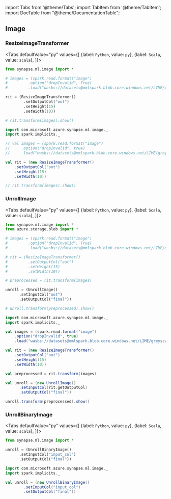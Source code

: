 import Tabs from '@theme/Tabs';
import TabItem from '@theme/TabItem';
import DocTable from "@theme/DocumentationTable";




## Image

### ResizeImageTransformer

<Tabs
defaultValue="py"
values={[
{label: `Python`, value: `py`},
{label: `Scala`, value: `scala`},
]}>
<TabItem value="py">

<!--pytest-codeblocks:cont-->

```python
from synapse.ml.image import *

# images = (spark.read.format("image")
#         .option("dropInvalid", True)
#         .load("wasbs://datasets@mmlspark.blob.core.windows.net/LIME/greyscale.jpg"))

rit = (ResizeImageTransformer()
        .setOutputCol("out")
        .setHeight(15)
        .setWidth(10))

# rit.transform(images).show()
```

</TabItem>
<TabItem value="scala">

```scala
import com.microsoft.azure.synapse.ml.image._
import spark.implicits._

// val images = (spark.read.format("image")
//     .option("dropInvalid", true)
//     .load("wasbs://datasets@mmlspark.blob.core.windows.net/LIME/greyscale.jpg"))

val rit = (new ResizeImageTransformer()
    .setOutputCol("out")
    .setHeight(15)
    .setWidth(10))

// rit.transform(images).show()
```

</TabItem>
</Tabs>

<DocTable className="ResizeImageTransformer"
py="synapse.ml.image.html#module-synapse.ml.image.ResizeImageTransformer"
scala="com/microsoft/azure/synapse/ml/image/ResizeImageTransformer.html"
sourceLink="https://github.com/microsoft/SynapseML/blob/master/core/src/main/scala/com/microsoft/azure/synapse/ml/image/ResizeImageTransformer.scala" />


### UnrollImage

<Tabs
defaultValue="py"
values={[
{label: `Python`, value: `py`},
{label: `Scala`, value: `scala`},
]}>
<TabItem value="py">




<!--pytest-codeblocks:cont-->

```python
from synapse.ml.image import *
from azure.storage.blob import *

# images = (spark.read.format("image")
#         .option("dropInvalid", True)
#         .load("wasbs://datasets@mmlspark.blob.core.windows.net/LIME/greyscale.jpg"))

# rit = (ResizeImageTransformer()
#         .setOutputCol("out")
#         .setHeight(15)
#         .setWidth(10))

# preprocessed = rit.transform(images)

unroll = (UnrollImage()
      .setInputCol("out")
      .setOutputCol("final"))

# unroll.transform(preprocessed).show()
```

</TabItem>
<TabItem value="scala">

```scala
import com.microsoft.azure.synapse.ml.image._
import spark.implicits._

val images = (spark.read.format("image")
    .option("dropInvalid", true)
    .load("wasbs://datasets@mmlspark.blob.core.windows.net/LIME/greyscale.jpg"))

val rit = (new ResizeImageTransformer()
    .setOutputCol("out")
    .setHeight(15)
    .setWidth(10))

val preprocessed = rit.transform(images)

val unroll = (new UnrollImage()
      .setInputCol(rit.getOutputCol)
      .setOutputCol("final"))

unroll.transform(preprocessed).show()
```

</TabItem>
</Tabs>

<DocTable className="UnrollImage"
py="synapse.ml.image.html#module-synapse.ml.image.UnrollImage"
scala="com/microsoft/azure/synapse/ml/image/UnrollImage.html"
sourceLink="https://github.com/microsoft/SynapseML/blob/master/core/src/main/scala/com/microsoft/azure/synapse/ml/image/UnrollImage.scala" />


### UnrollBinaryImage

<Tabs
defaultValue="py"
values={[
{label: `Python`, value: `py`},
{label: `Scala`, value: `scala`},
]}>
<TabItem value="py">




<!--pytest-codeblocks:cont-->

```python
from synapse.ml.image import *

unroll = (UnrollBinaryImage()
      .setInputCol("input_col")
      .setOutputCol("final"))
```

</TabItem>
<TabItem value="scala">

```scala
import com.microsoft.azure.synapse.ml.image._
import spark.implicits._

val unroll = (new UnrollBinaryImage()
        .setInputCol("input_col")
        .setOutputCol("final"))

```

</TabItem>
</Tabs>

<DocTable className="UnrollBinaryImage"
py="synapse.ml.image.html#module-synapse.ml.image.UnrollBinaryImage"
scala="com/microsoft/azure/synapse/ml/image/UnrollBinaryImage.html"
sourceLink="https://github.com/microsoft/SynapseML/blob/master/core/src/main/scala/com/microsoft/azure/synapse/ml/image/UnrollBinaryImage.scala" />
